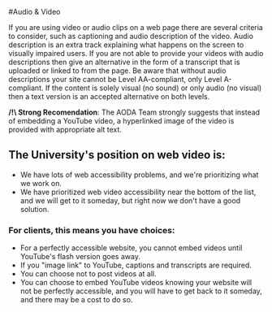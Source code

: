 #Audio & Video

If you are using video or audio clips on a web page there are several criteria to consider, such as captioning and audio description of the video. Audio description is an extra track explaining what happens on the screen to visually impaired users. If you are not able to provide your videos with audio descriptions then give an alternative in the form of a transcript that is uploaded or linked to from the page. Be aware that without audio descriptions your site cannot be Level AA-compliant, only Level A-compliant. If the content is solely visual (no sound) or only audio (no visual) then a text version is an accepted alternative on both levels.

**/!\ Strong Recomendation**: The AODA Team strongly suggests that instead of embedding a YouTube video, a hyperlinked image of the video is provided with appropriate alt text.

## The University's position on web video is:
- We have lots of web accessibility problems, and we're prioritizing what we work on.
- We have prioritized web video accessibility near the bottom of the list, and we will get to it someday, but right now we don't have a good solution.

### For clients, this means you have choices:
- For a perfectly accessible website, you cannot embed videos until YouTube's flash version goes away.
- If you "image link" to YouTube, captions and transcripts are required.
- You can choose not to post videos at all.
- You can choose to embed YouTube videos knowing your website will not be perfectly accessible, and you will have to get back to it someday, and there may be a cost to do so.
